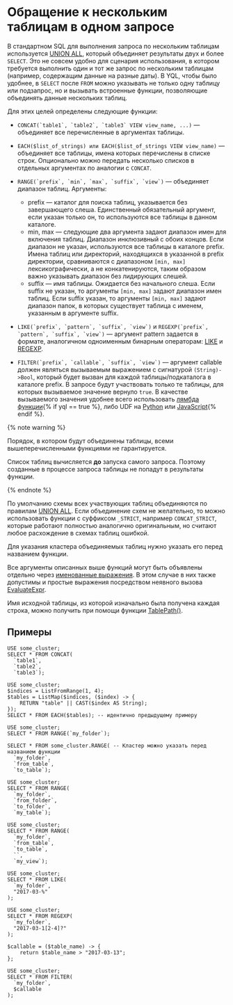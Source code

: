 # Обращение к нескольким таблицам в одном запросе

В стандартном SQL для выполнения запроса по нескольким таблицам используется [UNION ALL](../select/operators.md#union-all), который объединяет результаты двух и более `SELECT`. Это не совсем удобно для сценария использования, в котором требуется выполнить один и тот же запрос по нескольким таблицам (например, содержащим данные на разные даты). В YQL, чтобы было удобнее, в `SELECT` после `FROM` можно указывать не только одну таблицу или подзапрос, но и вызывать встроенные функции, позволяющие объединять данные нескольких таблиц.

Для этих целей определены следующие функции:

- ```CONCAT(`table1`, `table2`, `table3` VIEW view_name, ...)``` — объединяет все перечисленные в аргументах таблицы.

- ```EACH($list_of_strings) или EACH($list_of_strings VIEW view_name)``` — объединяет все таблицы, имена которых перечислены в списке строк. Опционально можно передать несколько списков в отдельных аргументах по аналогии с `CONCAT`.

- ```RANGE(`prefix`, `min`, `max`, `suffix`, `view`)``` — объединяет диапазон таблиц. Аргументы:

   * prefix — каталог для поиска таблиц, указывается без завершающего слеша. Единственный обязательный аргумент, если указан только он, то используются все таблицы в данном каталоге.
   * min, max — следующие два аргумента задают диапазон имен для включения таблиц. Диапазон инклюзивный с обоих концов. Если диапазон не указан, используются все таблицы в каталоге prefix. Имена таблиц или директорий, находящихся в указанной в prefix директории, сравниваются с диапазоном `[min, max]` лексикографически, а не конкатенируются, таким образом важно указывать диапазон без лидирующих слешей.
   * suffix — имя таблицы. Ожидается без начального слеша. Если suffix не указан, то аргументы `[min, max]` задают диапазон имен таблиц. Если suffix указан, то аргументы `[min, max]` задают диапазон папок, в которых существует таблица с именем, указанным в аргументе suffix.

- ```LIKE(`prefix`, `pattern`, `suffix`, `view`)``` и ```REGEXP(`prefix`, `pattern`, `suffix`, `view`)``` — аргумент pattern задается в формате, аналогичном одноименным бинарным операторам: [LIKE](../expressions.md#like) и [REGEXP](../expressions.md#regexp).

- ```FILTER(`prefix`, `callable`, `suffix`, `view`)``` — аргумент callable должен являться вызываемым выражением с сигнатурой `(String)->Bool`, который будет вызван для каждой таблицы/подкаталога в каталоге prefix. В запросе будут участвовать только те таблицы, для которых вызываемое значение вернуло `true`. В качестве вызываемого значения удобнее всего использовать [лямбда функции](../expressions.md#lambda){% if yql == true %}, либо UDF на [Python](../../udf/python.md) или [JavaScript](../../udf/javascript.md){% endif %}.

{% note warning %}

Порядок, в котором будут объединены таблицы, всеми вышеперечисленными функциями не гарантируется.

Список таблиц вычисляется **до** запуска самого запроса. Поэтому созданные в процессе запроса таблицы не попадут в результаты функции.

{% endnote %}

По умолчанию схемы всех участвующих таблиц объединяются по правилам [UNION ALL](operators.md#union-all). Если объединение схем не желательно, то можно использовать функции с суффиксом `_STRICT`, например `CONCAT_STRICT`, которые работают полностью аналогично оригинальным, но считают любое расхождение в схемах таблиц ошибкой.

Для указания кластера объединяемых таблиц нужно указать его перед названием функции.

Все аргументы описанных выше функций могут быть объявлены отдельно через [именованные выражения](../expressions.md#named-nodes). В этом случае в них также допустимы и простые выражения посредством неявного вызова [EvaluateExpr](../../builtins/basic.md#evaluate_expr_atom).

Имя исходной таблицы, из которой изначально была получена каждая строка, можно получить при помощи функции [TablePath()](../../builtins/basic.md#tablepath).

## Примеры

```yql
USE some_cluster;
SELECT * FROM CONCAT(
  `table1`,
  `table2`,
  `table3`);
```

```yql
USE some_cluster;
$indices = ListFromRange(1, 4);
$tables = ListMap($indices, ($index) -> {
    RETURN "table" || CAST($index AS String);
});
SELECT * FROM EACH($tables); -- идентично предыдущему примеру
```

```yql
USE some_cluster;
SELECT * FROM RANGE(`my_folder`);
```

```yql
SELECT * FROM some_cluster.RANGE( -- Кластер можно указать перед названием функции
  `my_folder`,
  `from_table`,
  `to_table`);
```

```yql
USE some_cluster;
SELECT * FROM RANGE(
  `my_folder`,
  `from_folder`,
  `to_folder`,
  `my_table`);
```

```yql
USE some_cluster;
SELECT * FROM RANGE(
  `my_folder`,
  `from_table`,
  `to_table`,
  ``,
  `my_view`);
```

```yql
USE some_cluster;
SELECT * FROM LIKE(
  `my_folder`,
  "2017-03-%"
);
```

```yql
USE some_cluster;
SELECT * FROM REGEXP(
  `my_folder`,
  "2017-03-1[2-4]?"
);
```

```yql
$callable = ($table_name) -> {
    return $table_name > "2017-03-13";
};

USE some_cluster;
SELECT * FROM FILTER(
  `my_folder`,
  $callable
);
```
